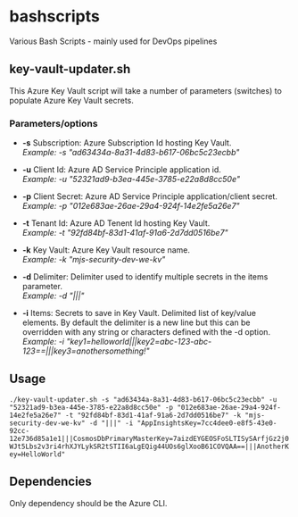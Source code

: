 # bashscripts
Various Bash Scripts - mainly used for DevOps pipelines

## key-vault-updater.sh
This Azure Key Vault script will take a number of parameters (switches) to populate Azure Key Vault secrets.

### Parameters/options


* **-s** Subscription: Azure Subscription Id hosting Key Vault.
<br>  *Example: -s "ad63434a-8a31-4d83-b617-06bc5c23ecbb"*

* **-u** Client Id: Azure AD Service Principle application id.
<br>  *Example: -u "52321ad9-b3ea-445e-3785-e22a8d8cc50e"*

* **-p** Client Secret: Azure AD Service Principle application/client secret.
<br>  *Example: -p "012e683ae-26ae-29a4-924f-14e2fe5a26e7"*

* **-t** Tenant Id: Azure AD Tenent Id hosting Key Vault.
<br>  *Example: -t "92fd84bf-83d1-41af-91a6-2d7dd0516be7"*

* **-k** Key Vault: Azure Key Vault resource name.
<br>  *Example: -k "mjs-security-dev-we-kv"*

* **-d** Delimiter: Delimiter used to identify multiple secrets in the items parameter.
<br>  *Example: -d "|||"*

* **-i** Items: Secrets to save in Key Vault. Delimited list of key/value elements. By default the delimiter is a new line but this can be overridden with any string or characters defined with the -d option.
<br>  *Example: -i "key1=helloworld|||key2=abc-123-abc-123==|||key3=anothersomething!"*

## Usage

`./key-vault-updater.sh -s "ad63434a-8a31-4d83-b617-06bc5c23ecbb" -u "52321ad9-b3ea-445e-3785-e22a8d8cc50e" -p "012e683ae-26ae-29a4-924f-14e2fe5a26e7" -t "92fd84bf-83d1-41af-91a6-2d7dd0516be7" -k "mjs-security-dev-we-kv" -d "|||" -i "AppInsightsKey=7cc4dee0-e8f5-43e0-92cc-12e736d85a1e1|||CosmosDbPrimaryMasterKey=7aizdEYGEOSFoSLTISySArfjGz2j0WJt5Lbs2v3ri4rhXJYLykSR2tSTII6aLgEQig44UOs6glXooB61COVQAA==|||AnotherKey=HelloWorld"`

## Dependencies

Only dependency should be the Azure CLI.

